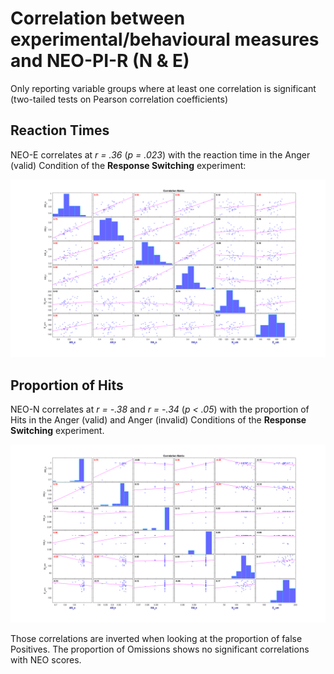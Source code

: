 # Correlation between experimental/behavioural measures and NEO-PI-R (N & E)

Only reporting variable groups where at least one correlation is significant (two-tailed tests on Pearson correlation coefficients)

## Reaction Times

NEO-E correlates at *r = .36* (*p = .023*) with the reaction time in the Anger (valid) Condition of the **Response Switching** experiment:

![](../reports/figures/corrplotNEOrt_Ts.png)

## Proportion of Hits

NEO-N correlates at *r = -.38* and *r = -.34* (*p < .05*) with the proportion of Hits in the Anger (valid) and Anger (invalid) Conditions of the **Response Switching** experiment.

![](../reports/figures/corrplotNEOpropHit_Ts.png)

Those correlations are inverted when looking at the proportion of false Positives. The proportion of Omissions shows no significant correlations with NEO scores.
